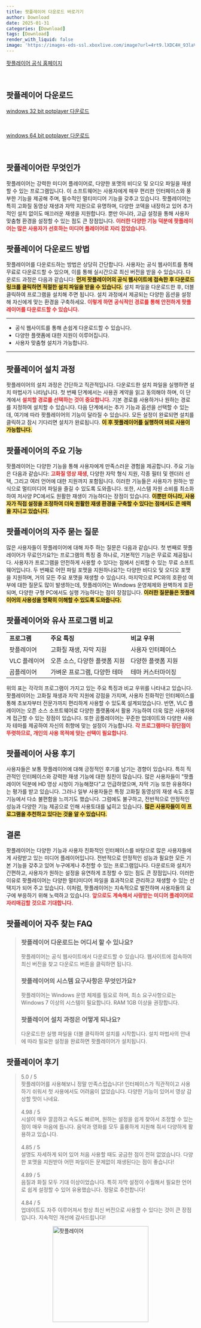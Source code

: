 ```yaml
---
title: 팟플레이어 다운로드 바로가기
author: Download
date: 2025-01-31
categories: [Download]
tags: [Download]
render_with_liquid: false
image: 'https://images-eds-ssl.xboxlive.com/image?url=4rt9.lXDC4H_93laV1_eHM0OYfiFeMI2p9MWie0CvL99U4GA1gf6_kayTt_kBblFwHwo8BW8JXlqfnYxKPmmBQqJcI.j2SjwE0yhR9mJJrA9_dGCadQ5bZMESUlonFUsPClR0DajF9Qn4liSSaaTZww5OV0zSnG8LI37lUW0Syw-&format=source&h=210'
---
```

<p><a class='click-button' title='팟플레이어' href='https://tv.kakao.com/guide/potplayer' rel='nofollow'>팟플레이어 공식 홈페이지</a></p><br>
<h2 id='팟플레이어_다운로드'>팟플레이어 다운로드</h2>
<p><a class="click-button" title="potplayer 다운로드" href="https://t1.kakaocdn.net/potplayer/PotPlayer/Version/Latest/PotPlayerSetup.exe" rel="nofollow">windows 32 bit potplayer 다운로드</a></p><br>
<p><a class="click-button" title="potplayer 다운로드" href="https://t1.kakaocdn.net/potplayer/PotPlayer/Version/Latest/PotPlayerSetup64.exe" rel="nofollow">windows 64 bit potplayer 다운로드</a></p><br>


<h2 id='팟플레이어란 무엇인가'>팟플레이어란 무엇인가</h2>

<p>팟플레이어는 강력한 미디어 플레이어로, 다양한 포맷의 비디오 및 오디오 파일을 재생할 수 있는 프로그램입니다. 이 소프트웨어는 사용자에게 매우 편리한 인터페이스와 풍부한 기능을 제공해 주며, 필수적인 멀티미디어 기능을 갖추고 있습니다. 팟플레이어는 특히 고화질 동영상 재생과 자막 지원으로 유명하며, 다양한 코덱을 내장하고 있어 추가적인 설치 없이도 매끄러운 재생을 지원합니다. 뿐만 아니라, 고급 설정을 통해 사용자 맞춤형 환경을 설정할 수 있는 점도 큰 장점입니다. <b><span style="color: #ee2323;">이러한 다양한 기능 덕분에 팟플레이어는 많은 사용자가 선호하는 미디어 플레이어로 자리 잡았습니다.</span></b></p>

<h2 id='팟플레이어 다운로드 방법'>팟플레이어 다운로드 방법</h2>

<p>팟플레이어를 다운로드하는 방법은 상당히 간단합니다. 사용자는 공식 웹사이트를 통해 무료로 다운로드할 수 있으며, 이를 통해 실시간으로 최신 버전을 받을 수 있습니다. 다운로드 과정은 다음과 같습니다: <b><span style="background-color: #ffe066;">먼저 팟플레이어의 공식 웹사이트에 접속한 후 다운로드 링크를 클릭하면 적절한 설치 파일을 받을 수 있습니다.</span></b> 설치 파일을 다운로드한 후, 더블 클릭하여 프로그램을 설치해 주면 됩니다. 설치 과정에서 제공되는 다양한 옵션을 설정해 자신에게 맞는 환경을 구축하세요. <b><span style="color: #ee2323;">이렇게 하면 공식적인 경로를 통해 안전하게 팟플레이어를 다운로드할 수 있습니다.</span></b></p>

<hr />

<ul>
    <li>공식 웹사이트를 통해 손쉽게 다운로드할 수 있습니다.</li>
    <li>다양한 플랫폼에 대한 지원이 이루어집니다.</li>
    <li>사용자 맞춤형 설치가 가능합니다.</li>
</ul>

<hr />

<h2 id='팟플레이어 설치 과정'>팟플레이어 설치 과정</h2>

<p>팟플레이어의 설치 과정은 간단하고 직관적입니다. 다운로드한 설치 파일을 실행하면 설치 마법사가 나타납니다. 첫 번째 단계에서는 사용권 계약을 읽고 동의해야 하며, 이 단계에서 <b><span style="color: #ee2323;">설치할 경로를 선택하는 것이 중요합니다.</span></b> 기본 경로를 사용하거나 원하는 경로를 지정하여 설치할 수 있습니다. 다음 단계에서는 추가 기능과 옵션을 선택할 수 있는데, 여기에 따라 팟플레이어의 기능이 달라질 수 있습니다. 모든 설정이 완료되면 설치를 클릭하고 잠시 기다리면 설치가 완료됩니다. <b><span style="background-color: #ffe066;">이 후 팟플레이어를 실행하여 바로 사용이 가능합니다.</span></b></p>

<h2 id='팟플레이어의 주요 기능'>팟플레이어의 주요 기능</h2>

<p>팟플레이어는 다양한 기능을 통해 사용자에게 만족스러운 경험을 제공합니다. 주요 기능은 다음과 같습니다: <b><span style="color: #ee2323;">고화질 영상 재생</span></b>, 다양한 자막 형식 지원, 각종 필터 및 렌더러 선택, 그리고 여러 언어에 대한 지원까지 포함됩니다. 이러한 기능들은 사용자가 원하는 방식으로 멀티미디어 파일을 즐길 수 있도록 도와줍니다. 또한, 시스템 자원 소비를 최소화하여 저사양 PC에서도 원활한 재생이 가능하다는 장점이 있습니다. <b><span style="background-color: #ffe066;">이뿐만 아니라, 사용자가 직접 설정을 조정하여 더욱 원활한 재생 환경을 구축할 수 있다는 점에서도 큰 매력을 지니고 있습니다.</span></b></p>

<h2 id='팟플레이어의 자주 묻는 질문'>팟플레이어의 자주 묻는 질문</h2>

<p>많은 사용자들이 팟플레이어에 대해 자주 하는 질문은 다음과 같습니다. 첫 번째로 팟플레이어가 무료인가요?는 프로그램의 특징 중 하나로, 기본적인 기능은 무료로 제공됩니다. 사용자가 프로그램을 안전하게 사용할 수 있다는 점에서 신뢰할 수 있는 무료 소프트웨어입니다. 두 번째로 어떤 파일 포맷을 지원하나요?는 다양한 비디오 및 오디오 포맷을 지원하며, 거의 모든 주요 포맷을 재생할 수 있습니다. 마지막으로 PC와의 호환성 여부에 대한 질문도 많이 발생하는데, 팟플레이어는 Windows 운영체제와 완벽하게 호환되며, 다양한 구형 PC에서도 실행 가능하다는 점이 장점입니다. <b><span style="background-color: #ffe066;">이러한 질문들은 팟플레이어의 사용성을 명확히 이해할 수 있도록 도와줍니다.</span></b></p>

<h2 id='팟플레이어와 유사 프로그램 비교'>팟플레이어와 유사 프로그램 비교</h2>

<table>
    <tr>
        <td><b>프로그램</b></td>
        <td><b>주요 특징</b></td>
        <td><b>비교 우위</b></td>
    </tr>
    <tr>
        <td>팟플레이어</td>
        <td>고화질 재생, 자막 지원</td>
        <td>사용자 인터페이스</td>
    </tr>
    <tr>
        <td>VLC 플레이어</td>
        <td>오픈 소스, 다양한 플랫폼 지원</td>
        <td>다양한 플랫폼 지원</td>
    </tr>
    <tr>
        <td>곰플레이어</td>
        <td>가벼운 프로그램, 다양한 테마</td>
        <td>테마 커스터마이징</td>
    </tr>
</table>

<p>위의 표는 각각의 프로그램이 가지고 있는 주요 특징과 비교 우위를 나타내고 있습니다. 팟플레이어는 고화질 재생과 자막 지원에 강점을 가지며, 사용자 친화적인 인터페이스를 통해 초보자부터 전문가까지 편리하게 사용할 수 있도록 설계되었습니다. 반면, VLC 플레이어는 오픈 소스 소프트웨어로 다양한 플랫폼에서 활용 가능하여 더욱 많은 사용자에게 접근할 수 있는 장점이 있습니다. 또한 곰플레이어는 꾸준한 업데이트와 다양한 사용자 테마를 제공하여 자신의 취향에 맞는 설정이 가능합니다. <b><span style="color: #ee2323;">각 프로그램마다 장단점이 뚜렷하므로, 개인의 사용 목적에 맞는 선택이 필요합니다.</span></b></p>

<h2 id='팟플레이어 사용 후기'>팟플레이어 사용 후기</h2>

<p>사용자들은 보통 팟플레이어에 대해 긍정적인 후기를 남기는 경향이 있습니다. 특히 직관적인 인터페이스와 강력한 재생 기능에 대한 칭찬이 많습니다. 많은 사용자들이 "팟플레이어 덕분에 HD 영상 시청이 가능해졌다"고 언급하였으며, 자막 기능 또한 유용하다는 평가를 받고 있습니다. 그러나 일부 사용자들은 특정 고화질 동영상의 재생 속도 조절 기능에서 다소 불편함을 느끼기도 했습니다. 그럼에도 불구하고, 전반적으로 안정적인 성능과 다양한 기능 제공으로 인해 사용토대를 넓히고 있습니다. <b><span style="background-color: #ffe066;">많은 사용자들이 이 프로그램을 추천하고 있다는 것을 알 수 있습니다.</span></b></p>

<h2 id='결론'>결론</h2>

<p>팟플레이어는 다양한 기능과 사용자 친화적인 인터페이스를 바탕으로 많은 사용자들에게 사랑받고 있는 미디어 플레이어입니다. 전반적으로 안정적인 성능과 필요한 모든 기본 기능을 갖추고 있어 누구에게나 추천할 수 있는 프로그램입니다. 다운로드와 설치가 간편하고, 사용자가 원하는 설정을 유연하게 조정할 수 있는 점도 큰 장점입니다. 이러한 이유로 팟플레이어는 다양한 멀티미디어 파일을 효과적으로 관리하고 재생할 수 있는 선택지가 되어 주고 있습니다. 이처럼, 팟플레이어는 지속적으로 발전하며 사용자들의 요구에 부응하기 위해 노력하고 있습니다. <b><span style="color: #ee2323;">앞으로도 계속해서 사랑받는 미디어 플레이어로 자리매김할 것으로 기대합니다.</span></b></p>


<h2 id='팟플레이어_자주_찾는_FAQ'>팟플레이어 자주 찾는 FAQ</h2>
<div itemscope="" itemtype="https://schema.org/FAQPage"> <blockquote> <div itemscope="" itemprop="mainEntity" itemtype="https://schema.org/Question"> <h3 itemprop="name">팟플레이어 다운로드는 어디서 할 수 있나요?</h3> <div itemscope="" itemprop="acceptedAnswer" itemtype="https://schema.org/Answer"> <span itemprop="text"> <p>팟플레이어는 공식 웹사이트에서 다운로드할 수 있습니다. 웹사이트에 접속하여 최신 버전을 찾고 다운로드 버튼을 클릭하면 됩니다.</p> </span> </div> </div> <div itemscope="" itemprop="mainEntity" itemtype="https://schema.org/Question"> <h3 itemprop="name">팟플레이어의 시스템 요구사항은 무엇인가요?</h3> <div itemscope="" itemprop="acceptedAnswer" itemtype="https://schema.org/Answer"> <span itemprop="text"> <p>팟플레이어는 Windows 운영 체제를 필요로 하며, 최소 요구사항으로는 Windows 7 이상의 시스템이 필요합니다. RAM 1GB 이상을 권장합니다.</p> </span> </div> </div> <div itemscope="" itemprop="mainEntity" itemtype="https://schema.org/Question"> <h3 itemprop="name">팟플레이어 설치 과정은 어떻게 되나요?</h3> <div itemscope="" itemprop="acceptedAnswer" itemtype="https://schema.org/Answer"> <span itemprop="text"> <p>다운로드한 실행 파일을 더블 클릭하여 설치를 시작합니다. 설치 마법사의 안내에 따라 필요한 설정을 완료하면 팟플레이어가 설치됩니다.</p> </span> </div> </div> </blockquote> </div>
<h2 id='팟플레이어_후기'>팟플레이어 후기</h2>
<div itemscope itemtype="https://schema.org/Product">
  <blockquote>
  <div itemprop="review" itemscope itemtype="https://schema.org/Review">
      <div itemprop="reviewRating" itemscope itemtype="https://schema.org/Rating"> <span itemprop="ratingValue">5.0</span> / <span itemprop="bestRating">5</span> </div>
      <span itemprop="reviewBody">팟플레이어를 사용해보니 정말 만족스럽습니다! 인터페이스가 직관적이고 사용하기 쉬워서 첫 사용에서도 어려움이 없었습니다. 다양한 기능이 있어서 영상 감상할 맛이 나네요.</span>
  </div>
  <br>
  <div itemprop="review" itemscope itemtype="https://schema.org/Review">
      <div itemprop="reviewRating" itemscope itemtype="https://schema.org/Rating"> <span itemprop="ratingValue">4.98</span> / <span itemprop="bestRating">5</span> </div>
      <span itemprop="reviewBody">시설이 매우 깔끔하고 속도도 빠르며, 원하는 설정을 쉽게 찾아서 조정할 수 있는 점이 매우 마음에 듭니다. 음악과 영화를 모두 훌륭하게 지원해 줘서 다양하게 활용하고 있습니다.</span>
  </div>
  <br>
  <div itemprop="review" itemscope itemtype="https://schema.org/Review">
      <div itemprop="reviewRating" itemscope itemtype="https://schema.org/Rating"> <span itemprop="ratingValue">4.85</span> / <span itemprop="bestRating">5</span> </div>
      <span itemprop="reviewBody">설명도 자세하게 되어 있어 처음 사용할 때도 궁금한 점이 전혀 없었습니다. 다양한 포맷을 지원받아 어떤 파일이든 문제없이 재생된다는 점이 좋습니다!</span>
  </div>
  <br>
  <div itemprop="review" itemscope itemtype="https://schema.org/Review">
      <div itemprop="reviewRating" itemscope itemtype="schema.org/Rating"> <span itemprop="ratingValue">4.89</span> / <span itemprop="bestRating">5</span> </div>
      <span itemprop="reviewBody">음질과 화질 모두 기대 이상이었습니다. 특히 자막 설정이 수월해서 필요한 언어로 쉽게 설정할 수 있어 유용했습니다. 정말로 추천합니다!</span>
  </div>
  <br>
  <div itemprop="review" itemscope itemtype="https://schema.org/Review">
      <div itemprop="reviewRating" itemscope itemtype="https://schema.org/Rating"> <span itemprop="ratingValue">4.84</span> / <span itemprop="bestRating">5</span> </div>
      <span itemprop="reviewBody">업데이트도 자주 이루어져서 항상 최신 버전으로 사용할 수 있다는 것이 큰 장점입니다. 지속적인 개선에 감사드립니다!</span>
  </div>
  </blockquote>
</div>
<figure class="image" style="display: flex; justify-content: center; align-items: center; margin: 0;"><img src="https://images-eds-ssl.xboxlive.com/image?url=4rt9.lXDC4H_93laV1_eHM0OYfiFeMI2p9MWie0CvL99U4GA1gf6_kayTt_kBblFwHwo8BW8JXlqfnYxKPmmBQqJcI.j2SjwE0yhR9mJJrA9_dGCadQ5bZMESUlonFUsPClR0DajF9Qn4liSSaaTZww5OV0zSnG8LI37lUW0Syw-&format=source&h=210" alt="팟플레이어" width="256" height="256" style="max-width: 100%; height: auto;"></figure>